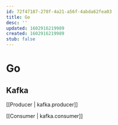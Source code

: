 ```yaml
---
id: 72f47187-278f-4a21-a56f-4abda62fea03
title: Go
desc: ''
updated: 1602916219989
created: 1602916219989
stub: false
---
```

# Go

## Kafka

[[Producer | kafka.producer]]


[[Consumer | kafka.consumer]]
